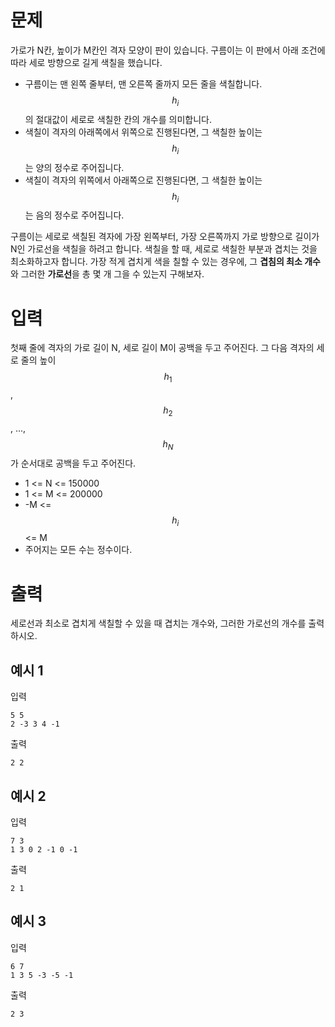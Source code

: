 # 문제

가로가 N칸, 높이가 M칸인 격자 모양이 판이 있습니다. 구름이는 이 판에서 아래 조건에 따라 세로 방향으로 길게 색칠을 했습니다.

- 구름이는 맨 왼쪽 줄부터, 맨 오른쪽 줄까지 모든 줄을 색칠합니다. $$h_i$$의 절대값이 세로로 색칠한 칸의 개수를 의미합니다.
- 색칠이 격자의 아래쪽에서 위쪽으로 진행된다면, 그 색칠한 높이는 $$h_i$$는 양의 정수로 주어집니다.
- 색칠이 격자의 위쪽에서 아래쪽으로 진행된다면, 그 색칠한 높이는 $$h_i$$는 음의 정수로 주어집니다.

구름이는 세로로 색칠된 격자에 가장 왼쪽부터, 가장 오른쪽까지 가로 방향으로 길이가 N인 가로선을 색칠을 하려고 합니다. 색칠을 할 때, 세로로 색칠한 부분과 겹치는 것을 최소화하고자 합니다. 가장 적게 겹치게 색을 칠할 수 있는 경우에, 그 **겹침의 최소 개수**와 그러한 **가로선**을 총 몇 개 그을 수 있는지 구해보자.

# 입력

첫째 줄에 격자의 가로 길이 N, 세로 길이 M이 공백을 두고 주어진다.
그 다음 격자의 세로 줄의 높이 $$h_1$$, $$h_2$$, ..., $$h_N$$ 가 순서대로 공백을 두고 주어진다.

- 1 <= N <= 150000
- 1 <= M <= 200000
- -M <= $$h_i$$ <= M
- 주어지는 모든 수는 정수이다.

# 출력

세로선과 최소로 겹치게 색칠할 수 있을 때 겹치는 개수와, 그러한 가로선의 개수를 출력하시오.

## 예시 1

입력

```
5 5
2 -3 3 4 -1
```

출력

```
2 2
```

## 예시 2

입력

```
7 3
1 3 0 2 -1 0 -1
```

출력

```
2 1
```

## 예시 3

입력

```
6 7
1 3 5 -3 -5 -1
```

출력

```
2 3
```
